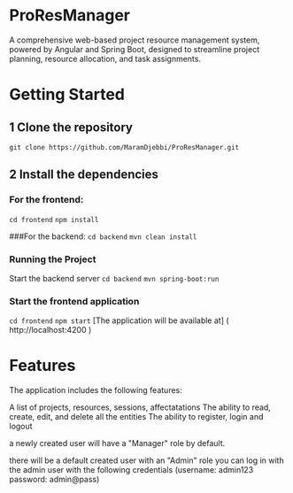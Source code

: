 # ProResManager
A comprehensive web-based project resource management system, powered by Angular and Spring Boot, designed to streamline project planning, resource allocation, and task assignments.


# Getting Started

## 1 Clone the repository
` git clone https://github.com/MaramDjebbi/ProResManager.git `

## 2 Install the dependencies

### For the frontend:
` cd frontend `
` npm install `


###For the backend:
` cd backend `
` mvn clean install `


### Running the Project
Start the backend server
` cd backend `
` mvn spring-boot:run `

### Start the frontend application
` cd frontend `
` npm start `
[The application will be available at] ( http://localhost:4200 )


# Features
The application includes the following features:

A list of projects, resources, sessions, affectatations
The ability to read, create, edit, and delete all the entities
The ability to register, login and logout 

a newly created user will have a "Manager" role by default.

there will be a default created user with an "Admin" role 
you can log in with the admin user with the following credentials (username: admin123  password: admin@pass)
